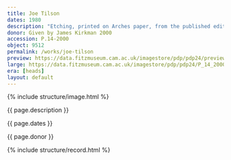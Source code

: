 ```yaml
---
title: Joe Tilson
dates: 1980
description: "Etching, printed on Arches paper, from the published edition of 50."
donor: Given by James Kirkman 2000
accession: P.14-2000
object: 9512
permalink: /works/joe-tilson
preview: https://data.fitzmuseum.cam.ac.uk/imagestore/pdp/pdp24/preview_P_14_2000.jpg
large: https://data.fitzmuseum.cam.ac.uk/imagestore/pdp/pdp24/P_14_2000.jpg
era: [heads]
layout: default
---
```

{% include structure/image.html %}

{{ page.description }}

{{ page.dates }}

{{ page.donor }}

{% include structure/record.html %}
